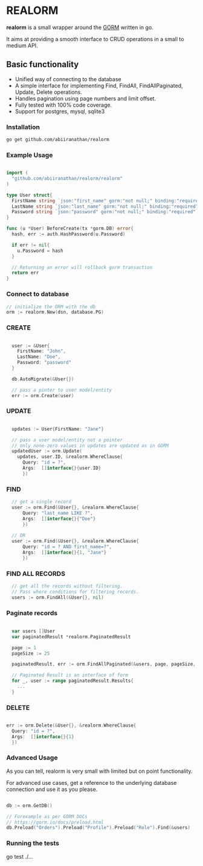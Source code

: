 # REALORM

**realorm** is a small wrapper around the [GORM](https://gorm.io) written in go.

It aims at providing a smooth interface to CRUD operations in a small to medium API.

## Basic functionality

- Unified way of connecting to the database
- A simple interface for implementing Find, FindAll, FindAllPaginated, Update, Delete operations.
- Handles pagination using page numbers and limit offset.
- Fully tested with 100% code coverage.
- Support for postgres, mysql, sqlite3

### Installation

```bash
go get github.com/abiiranathan/realorm
```

### Example Usage

```go

import (
  "github.com/abiiranathan/realorm/realorm"
)

type User struct{
  FirstName string `json:"first_name" gorm:"not null;" binding:"required"`
  LastName string `json:"last_name" gorm:"not null;" binding:"required"`
  Password string `json:"password" gorm:"not null;" binding:"required"`
}

func (u *User) BeforeCreate(tx *gorm.DB) error{
  hash, err := auth.HashPassword(u.Password)

  if err != nil{
    u.Password = hash
  }

  // Returning an error will rollback gorm transaction
  return err
}

```

### Connect to database

```go
// initialize the ORM with the db
orm := realorm.New(dsn, database.PG)

```

### CREATE

```go

  user := &User{
    FirstName: "John",
    LastName: "Doe",
    Password: "password"
  }

  db.AutoMigrate(&User{})

  // pass a pinter to user model/entity
  err := orm.Create(user)
```

### UPDATE

```go

  updates := User{FirstName: "Jane"}

  // pass a user model/entity not a pointer
  // only none-zero values in updates are updated as in GORM
  updatedUser := orm.Update(
    updates, user.ID, &realorm.WhereClause{
      Query: "id = ?",
      Args:  []interface{}{user.ID}
      })

```

### FIND

```go
  // get a single record
  user := orm.Find(&User{}, &realorm.WhereClause{
      Query: "last_name LIKE ?",
      Args:  []interface{}{"Doe"}
      })
  
  // OR
  user := orm.Find(&User{}, &realorm.WhereClause{
      Query: "id = ? AND first_name=?",
      Args:  []interface{}{1, "Jane"}
      })

```

### FIND ALL RECORDS

```go
  // get all the records without filtering.
  // Pass where conditions for filtering records.
  users := orm.FindAll(&User{}, nil)

```

### Paginate records

```go
  
  var users []User
  var paginatedResult *realorm.PaginatedResult

  page := 1
  pageSize := 25

  paginatedResult, err := orm.FindAllPaginated(&users, page, pageSize, nil)

  // Paginated Result is an interface of form
  for _, user := range paginatedResult.Results{
    ...
  }

```

### DELETE  

```go

err := orm.Delete(&User{}, &realorm.WhereClause{
  Query: "id = ?", 
  Args:  []interface{}{1}
  })

```

### Advanced Usage

As you can tell, realorm is very small with limited but on point functionality.

For advanced use cases, get a reference to the underlying database
connection and use it as you please.

```go

db := orm.GetDB()

// Forexample as per GORM DOCs
// https://gorm.io/docs/preload.html
db.Preload("Orders").Preload("Profile").Preload("Role").Find(&users)

```

### Running the tests

go test ./...
